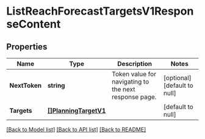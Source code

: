 # ListReachForecastTargetsV1ResponseContent

## Properties
Name | Type | Description | Notes
------------ | ------------- | ------------- | -------------
**NextToken** | **string** | Token value for navigating to the next response page. | [optional] [default to null]
**Targets** | [**[]PlanningTargetV1**](PlanningTargetV1.md) |  | [default to null]

[[Back to Model list]](../README.md#documentation-for-models) [[Back to API list]](../README.md#documentation-for-api-endpoints) [[Back to README]](../README.md)

